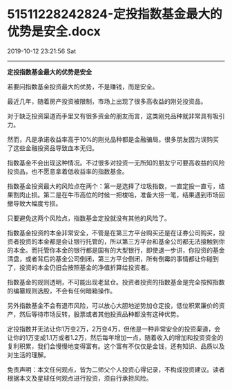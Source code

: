 # 51511228242824-定投指数基金最大的优势是安全.docx

2019-10-12 23:21:56 Sat

----

__定投指数基金最大的优势是安全__

若要问指数基金投资最大的优势，不是赚钱，而是安全。

最近几年，随着房产投资被限制，市场上出现了很多高收益的刚兑投资品。

对于缺乏投资渠道而手里又有很多资金的朋友而言，这类刚兑品种就非常具有吸引力。

然而，凡是承诺收益率高于10%的刚兑品种都是金融骗局。很多朋友因为误购买了这些金融投资品导致血本无归。

指数基金不会出现这种情况。不过很多对投资一无所知的朋友宁可要高收益的风险投资品，也不愿意拿着低收益率的指数基金。

指数基金投资最大的风险点在两个：第一是选择了垃圾指数，一直定投一直亏，结果割肉止损。第二是在牛市高位的时候一把梭哈，准备大捞一笔，结果遇到市场回撤导致大幅度亏损。

只要避免这两个风险点，指数基金定投就没有其他的风险了。

指数基金投资的本金非常安全，不管是在第三方平台购买还是在证券公司购买，投资者投资的本金都是会让银行托管的，所以第三方平台和基金公司都无法接触到你的本金。而托管你本金的银行都是国有的大型银行，即使退一步讲，你投资的基金清盘，或者背后的基金公司倒闭，第三方平台倒闭，所有倒霉的事情都让你碰到了，投资的本金仍旧会按照基金的净值折算给投资者。

指数基金的规则透明，不可能出现老鼠仓。投资者投资的指数基金是完全按照指数的编纂规则选股，不会有任何暗箱操作。

另外指数基金不会有退市风险，可以放心大胆地逆势加仓定投，低位积累廉价的资产，然后等待市场反转，股票或者其他投资品种都没有这种优势。

定投指数并无法让你1万变2万，2万变4万，但他是一种非常安全的投资渠道，会让你的1万变成1\.1万或者1\.2万，然后每年增加一点，随着收入的增加和投资资金的复利积累，我们会慢慢地变得富有。这个富有不仅仅是金钱，还有知识、品质以及对生活的理解。

免责声明：本文任何观点，皆为二师父个人投资心得记录，不构成投资建议。读者根据本文及星球任何观点进行投资，须自行承担风险。

